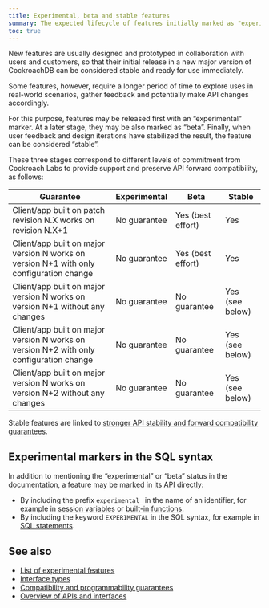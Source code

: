 ```yaml
---
title: Experimental, beta and stable features
summary: The expected lifecycle of features initially marked as "experimental".
toc: true
---
```


New features are usually designed and prototyped in collaboration with
users and customers, so that their initial release in a new major
version of CockroachDB can be considered stable and ready for use
immediately.

Some features, however, require a longer period of time to explore uses
in real-world scenarios, gather feedback and potentially make API
changes accordingly.

For this purpose, features may be released first with an “experimental” marker.
At a later stage, they may be also marked as “beta”.
Finally, when user feedback and design iterations have stabilized the
result, the feature can be considered “stable”.

These three stages correspond to different levels of commitment from
Cockroach Labs to provide support and preserve API forward
compatibility, as follows:

| Guarantee                                                                               | Experimental | Beta              | Stable          |
|-----------------------------------------------------------------------------------------|--------------|-------------------|-----------------|
| Client/app built on patch revision N.X works on revision N.X+1                          | No guarantee | Yes (best effort) | Yes             |
| Client/app built on major version N works on version N+1 with only configuration change | No guarantee | Yes (best effort) | Yes             |
| Client/app built on major version N works on version N+1 without any changes            | No guarantee | No guarantee      | Yes (see below) |
| Client/app built on major version N works on version N+2 with only configuration change | No guarantee | No guarantee      | Yes (see below) |
| Client/app built on major version N works on version N+2 without any changes            | No guarantee | No guarantee      | Yes (see below) |

Stable features are linked to [stronger API stability and forward compatibility guarantees](compatibility-and-programmability-guarantees.html).

## Experimental markers in the SQL syntax

In addition to mentioning the “experimental” or “beta” status in the documentation,
a feature may be marked in its API directly:

- By including the prefix `experimental_` in the name of an
  identifier, for example in [session variables](show-vars.html) or
  [built-in functions](functions-and-operators.html).
- By including the keyword `EXPERIMENTAL` in the SQL syntax,
  for example in [SQL statements](sql-statements.html).

## See also

- [List of experimental features](experimental-features.html)
- [Interface types](interface-types.html)
- [Compatibility and programmability guarantees](compatibility-and-programmability-guarantees.html)
- [Overview of APIs and interfaces](overview-of-apis-and-interfaces.html)
